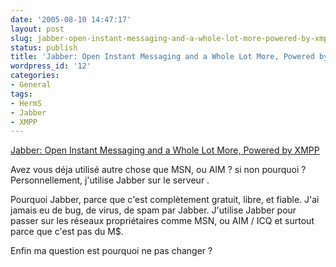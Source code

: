 ```yaml
---
date: '2005-08-10 14:47:17'
layout: post
slug: jabber-open-instant-messaging-and-a-whole-lot-more-powered-by-xmpp
status: publish
title: 'Jabber: Open Instant Messaging and a Whole Lot More, Powered by XMPP'
wordpress_id: '12'
categories:
- General
tags:
- HermS
- Jabber
- XMPP
---
```


[Jabber: Open Instant Messaging and a Whole Lot More, Powered by XMPP](http://www.jabber.org/)

Avez vous déja utilisé autre chose que MSN, ou AIM ? si non pourquoi ? Personnellement, j'utilise Jabber sur le serveur [](www.fritalk.com).

Pourquoi Jabber, parce que c'est complètement gratuit, libre, et fiable. J'ai jamais eu de bug, de virus, de spam par Jabber. J'utilise Jabber pour passer sur les réseaux propriétaires comme MSN, ou AIM / ICQ et surtout parce que c'est pas du M$.

Enfin ma question est pourquoi ne pas changer ?
